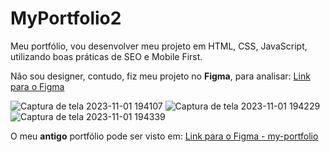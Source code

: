 # MyPortfolio2

Meu portfólio, vou desenvolver meu projeto em HTML, CSS, JavaScript, utilizando boas práticas de SEO e Mobile First.

Não sou designer, contudo, fiz meu projeto no **Figma**, para analisar:
[Link para o Figma](https://www.figma.com/file/KZTd5cZoBpu0nQjZhoahmW/Portf%C3%B3liov2?type=design&node-id=0-1&mode=design&t=SqWBwTruXq6xlmWE-0)

![Captura de tela 2023-11-01 194107](https://github.com/DevDemetrio/myPortfolio2/assets/81098797/aa2a4e4d-646f-414d-990b-a239238f5d03)
![Captura de tela 2023-11-01 194229](https://github.com/DevDemetrio/myPortfolio2/assets/81098797/89a275f4-579b-44b0-80ff-693c6c48493f)
![Captura de tela 2023-11-01 194339](https://github.com/DevDemetrio/myPortfolio2/assets/81098797/f25d30e4-9b2e-449c-ab2c-e1860b946294)


O meu **antigo** portfólio pode ser visto em:
[Link para o Figma - my-portfolio](https://github.com/DevDemetrio/my-portfolio)
